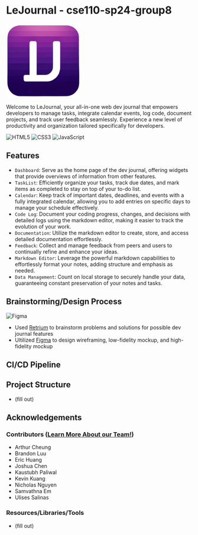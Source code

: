 # LeJournal - cse110-sp24-group8

<img src="./src/scripts/main/public/icons/journallogo-icon.png" width="200">

Welcome to LeJournal, your all-in-one web dev journal that empowers developers to manage tasks, integrate calendar events, log code, document projects, and track user feedback seamlessly. Experience a new level of productivity and organization tailored specifically for developers.

![HTML5](https://img.shields.io/badge/HTML5-E34F26?style=for-the-badge&logo=html5&logoColor=white)
![CSS3](https://img.shields.io/badge/CSS3-1572B6?style=for-the-badge&logo=css3&logoColor=white)
![JavaScript](https://img.shields.io/badge/JavaScript-323330?style=for-the-badge&logo=javascript&logoColor=F7DF1E)

## Features

- `Dashboard`: Serve as the home page of the dev journal, offering widgets that provide overviews of information from other features.
- `TaskList`: Efficiently organize your tasks, track due dates, and mark items as completed to stay on top of your to-do list.
- `Calendar`: Keep track of important dates, deadlines, and events with a fully integrated calendar, allowing you to add entries on specific days to manage your schedule effectively.
- `Code Log`: Document your coding progress, changes, and decisions with detailed logs using the markdown editor, making it easier to track the evolution of your work.
- `Documentation`: Utilize the markdown editor to create, store, and access detailed documentation effortlessly.
- `Feedback`: Collect and manage feedback from peers and users to continually refine and enhance your ideas.
- `Markdown Editor`: Leverage the powerful markdown capabilities to effortlessly format your notes, adding structure and emphasis as needed.
- `Data Management`: Count on local storage to securely handle your data, guaranteeing constant preservation of your notes and tasks.

## Brainstorming/Design Process
![Figma](https://img.shields.io/badge/Figma-F24E1E?style=for-the-badge&logo=figma&logoColor=white)
- Used [Retrium](https://app.retrium.com/) to brainstorm problems and solutions for possible dev journal features
- Ultilized [Figma](https://www.figma.com/) to design wireframing, low-fidelity mockup, and high-fidelity mockup

## CI/CD Pipeline

## Project Structure

- (fill out)

## Acknowledgements

### Contributors ([Learn More About our Team!](/admin/team.md))

- Arthur Cheung
- Brandon Luu
- Eric Huang
- Joshua Chen
- Kaustubh Paliwal
- Kevin Kuang
- Nicholas Nguyen
- Samvathna Em
- Ulises Salinas

### Resources/Libraries/Tools

- (fill out)